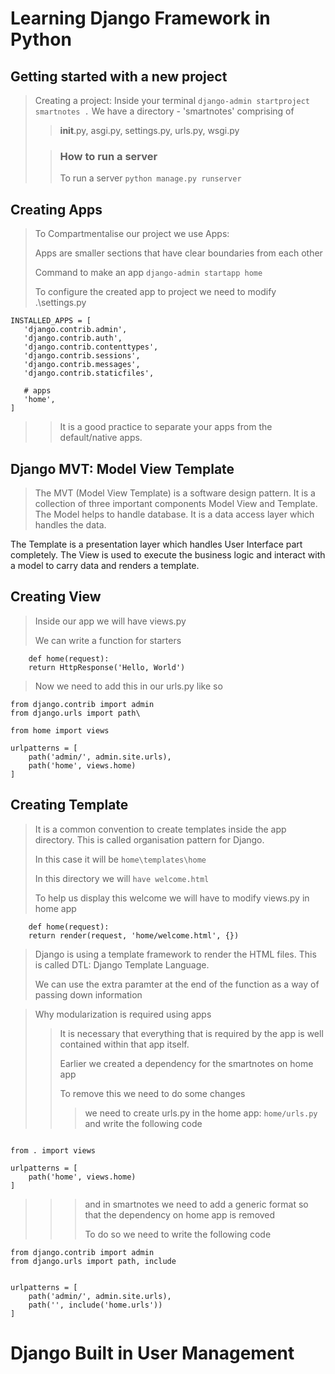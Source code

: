 # Learning Django Framework in Python

## Getting started with a new project
>
> Creating a project:
> Inside your terminal `django-admin startproject smartnotes .`
> We have a directory - 'smartnotes' comprising of
>> __init__.py, asgi.py, settings.py, urls.py, wsgi.py
>
>> ### How to run a server
>>
>> To run a server `python manage.py runserver`

## Creating Apps
>
> To Compartmentalise our project we use Apps:
>
> Apps are smaller sections that have clear boundaries from each other
>
> Command to make an app `django-admin startapp home`
>
> To configure the created app to project we need to modify .\settings.py
>>
 ```
INSTALLED_APPS = [
    'django.contrib.admin',
    'django.contrib.auth',
    'django.contrib.contenttypes',
    'django.contrib.sessions',
    'django.contrib.messages',
    'django.contrib.staticfiles',

    # apps
    'home',
]
```

>> It is a good practice to separate your apps from the default/native apps.

## Django MVT: Model View Template
>
>The MVT (Model View Template) is a software design pattern. It is a collection of three important components Model View and Template. The Model helps to handle database. It is a data access layer which handles the data.

The Template is a presentation layer which handles User Interface part completely. The View is used to execute the business logic and interact with a model to carry data and renders a template.

## Creating View
>
> Inside our app we will have views.py
>
> We can write a function for starters
>
```
    def home(request):
    return HttpResponse('Hello, World')
```
>
> Now we need to add this in our urls.py like so
>>
>>
```
from django.contrib import admin
from django.urls import path\

from home import views

urlpatterns = [
    path('admin/', admin.site.urls),
    path('home', views.home)
]
```

## Creating Template
>
> It is a common convention to create templates inside the app directory. This is called organisation pattern for Django.
>
> In this case it will be `home\templates\home`
>
> In this directory we will `have welcome.html`
>
> To help us display this welcome we will have to modify views.py in home app
>
```
    def home(request):
    return render(request, 'home/welcome.html', {})
```
>
> Django is using a template framework to render the HTML files. This is called DTL: Django Template Language.
>
> We can use the extra paramter at the end of the function as a way of passing down information
>

> Why modularization is required using apps
>> It is necessary that everything that is required by the app is well contained within that app itself.
>>
>>
>> Earlier we created a dependency for the smartnotes on home app
>>
>> To remove this we need to do some changes
>>> we need to create urls.py in the home app: `home/urls.py`
>>> and write the following code

```from django.urls import path

from . import views

urlpatterns = [
    path('home', views.home)
]
```
>>>
>>> and in smartnotes we need to add a generic format so that the dependency on home app is removed
>>>
>>> To do so we need to write the following code
>>>
>>>
```
from django.contrib import admin
from django.urls import path, include


urlpatterns = [
    path('admin/', admin.site.urls),
    path('', include('home.urls'))
]
```

# Django Built in User Management

